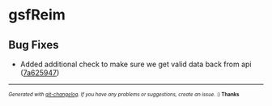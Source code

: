 # gsfReim



## Bug Fixes
  - Added additional check to make sure we get valid data back from api
  ([7a625947](git@github.com:kilgarth/gsfReim/commit/7a625947a833f96c5b49989e05c9352f4cfdbe02))





---
<sub><sup>*Generated with [git-changelog](https://github.com/rafinskipg/git-changelog). If you have any problems or suggestions, create an issue.* :) **Thanks** </sub></sup>

